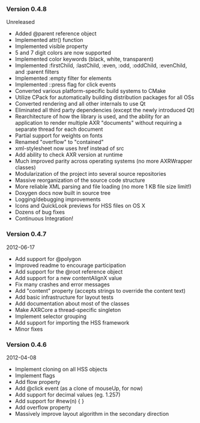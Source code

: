 ### Version 0.4.8
Unreleased

* Added @parent reference object
* Implemented attr() function
* Implemented visible property
* 5 and 7 digit colors are now supported
* Implemented color keywords (black, white, transparent)
* Implemented :firstChild, :lastChild, :even, :odd, :oddChild, :evenChild, and
  :parent filters
* Implemented :empty filter for elements
* Implemented ::press flag for click events
* Converted various platform-specific build systems to CMake
* Utilize CPack for automatically building distribution packages for all OSs
* Converted rendering and all other internals to use Qt
* Eliminated all third party dependencies (except the newly introduced Qt)
* Rearchitecture of how the library is used, and the ability for an application
  to render multiple AXR "documents" without requiring a separate thread for
  each document
* Partial support for weights on fonts
* Renamed "overflow" to "contained"
* xml-stylesheet now uses href instead of src
* Add ability to check AXR version at runtime
* Much improved parity across operating systems (no more AXRWrapper classes)
* Modularization of the project into several source repositories
* Massive reorganization of the source code structure
* More reliable XML parsing and file loading (no more 1 KB file size limit!)
* Doxygen docs now built in source tree
* Logging/debugging improvements
* Icons and QuickLook previews for HSS files on OS X
* Dozens of bug fixes
* Continuous Integration!

### Version 0.4.7
2012-06-17

* Add support for @polygon
* Improved readme to encourage participation
* Add support for the @root reference object
* Add support for a new contentAlignX value
* Fix many crashes and error messages
* Add "content" property (accepts strings to override the content text)
* Add basic infrastructure for layout tests
* Add documentation about most of the classes
* Make AXRCore a thread-specific singleton
* Implement selector grouping
* Add support for importing the HSS framework
* Minor fixes

### Version 0.4.6
2012-04-08

* Implement cloning on all HSS objects
* Implement flags
* Add flow property
* Add @click event (as a clone of mouseUp, for now)
* Add support for decimal values (eg. 1.257)
* Add support for #new(n) { }
* Add overflow property
* Massively improve layout algorithm in the secondary direction
